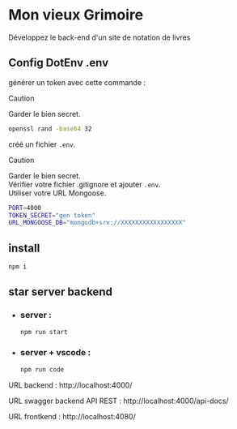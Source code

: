 # Mon vieux Grimoire

Développez le back-end d'un site de notation de livres

## Config DotEnv .env

générer un token avec cette commande : 

> [!CAUTION]
> Garder le bien secret.

```sh
openssl rand -base64 32
```

créé un fichier `.env`.

> [!CAUTION]
> Garder le bien secret. \
Vérifier votre fichier .gitignore et ajouter `.env`. \
Utiliser votre URL Mongoose.

```sh
PORT=4000
TOKEN_SECRET="gen token"
URL_MONGOOSE_DB="mongodb+srv://XXXXXXXXXXXXXXXXX"
```

## install

```sh
npm i
```

## star server backend

* ### server : 

  ```sh
  npm run start
  ```

* ### server + vscode : 

  ```sh
  npm run code
  ```

URL backend : http://localhost:4000/

URL swagger backend API REST : http://localhost:4000/api-docs/

URL frontkend : http://localhost:4080/
